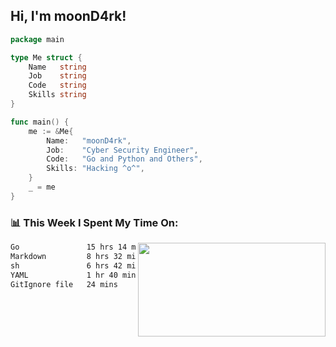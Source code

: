 <h2> Hi, I'm moonD4rk!</h2>

```go
package main

type Me struct {
	Name   string
	Job    string
	Code   string
	Skills string
}

func main() {
	me := &Me{
		Name:   "moonD4rk",
		Job:    "Cyber Security Engineer",
		Code:   "Go and Python and Others",
		Skills: "Hacking ^o^",
	}
	_ = me
}
```

<h3>📊 This Week I Spent My Time On:</h3>
<img align='right' src="https://github-readme-stats.vercel.app/api?username=moond4rk&show_icons=true&theme=radical", width="300" height="150">

<!--START_SECTION:waka-->

```txt
Go               15 hrs 14 mins  ███████████▒░░░░░░░░░░░░░   45.93 %
Markdown         8 hrs 32 mins   ██████▒░░░░░░░░░░░░░░░░░░   25.71 %
sh               6 hrs 42 mins   █████░░░░░░░░░░░░░░░░░░░░   20.22 %
YAML             1 hr 40 mins    █▒░░░░░░░░░░░░░░░░░░░░░░░   05.06 %
GitIgnore file   24 mins         ▒░░░░░░░░░░░░░░░░░░░░░░░░   01.21 %
```

<!--END_SECTION:waka-->

